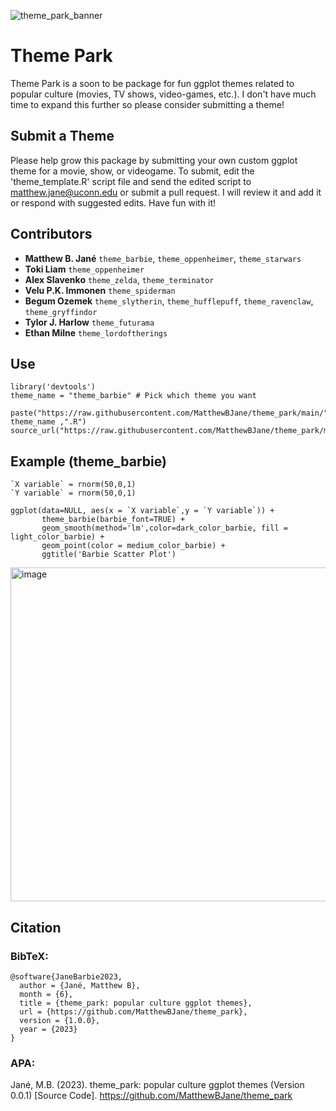 ![theme_park_banner](https://github.com/MatthewBJane/theme_park/assets/52077481/4c2e2885-d879-46e6-b61d-b253d8382597)

# Theme Park
Theme Park is a soon to be package for fun ggplot themes related to popular culture (movies, TV shows, video-games, etc.). I don't have much time to expand this further so please consider submitting a theme!

## Submit a Theme
Please help grow this package by submitting your own custom ggplot theme for a movie, show, or videogame. To submit, edit the 'theme_template.R' script file and send the edited script to matthew.jane@uconn.edu or submit a pull request. I will review it and add it or respond with suggested edits. Have fun with it!

## Contributors
- **Matthew B. Jané** `theme_barbie`, `theme_oppenheimer`, `theme_starwars`
- **Toki Liam** `theme_oppenheimer`
- **Alex Slavenko** `theme_zelda`, `theme_terminator`
- **Velu P.K. Immonen** `theme_spiderman`
- **Begum Ozemek** `theme_slytherin`, `theme_hufflepuff`, `theme_ravenclaw`, `theme_gryffindor`
- **Tylor J. Harlow** `theme_futurama`
- **Ethan Milne** `theme_lordoftherings`


## Use
```
library('devtools')
theme_name = "theme_barbie" # Pick which theme you want

paste("https://raw.githubusercontent.com/MatthewBJane/theme_park/main/", theme_name ,".R")
source_url("https://raw.githubusercontent.com/MatthewBJane/theme_park/main/theme_barbie.R")
```

## Example (theme_barbie)

```
`X variable` = rnorm(50,0,1)
`Y variable` = rnorm(50,0,1)

ggplot(data=NULL, aes(x = `X variable`,y = `Y variable`)) +
       theme_barbie(barbie_font=TRUE) +
       geom_smooth(method='lm',color=dark_color_barbie, fill = light_color_barbie) +
       geom_point(color = medium_color_barbie) +
       ggtitle('Barbie Scatter Plot')
```
<img width="534" alt="image" src="https://github.com/MatthewBJane/theme_barbie/assets/52077481/cc45bdd6-d1f6-44a9-b9f3-cb52736f4188">

## Citation

### BibTeX:
```
@software{JaneBarbie2023,
  author = {Jané, Matthew B},
  month = {6},
  title = {theme_park: popular culture ggplot themes},
  url = {https://github.com/MatthewBJane/theme_park},
  version = {1.0.0},
  year = {2023}
}
```
### APA:
Jané, M.B. (2023). theme_park: popular culture ggplot themes (Version 0.0.1) [Source Code]. https://github.com/MatthewBJane/theme_park
